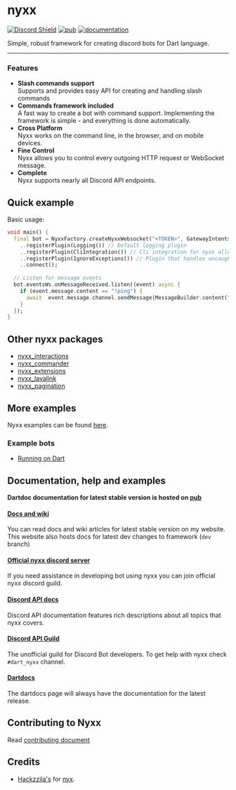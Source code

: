 # nyxx

[![Discord Shield](https://discordapp.com/api/guilds/846136758470443069/widget.png?style=shield)](https://discord.gg/nyxx)
[![pub](https://img.shields.io/pub/v/nyxx.svg)](https://pub.dartlang.org/packages/nyxx)
[![documentation](https://img.shields.io/badge/Documentation-nyxx-yellow.svg)](https://www.dartdocs.org/documentation/nyxx/latest/)

Simple, robust framework for creating discord bots for Dart language.

<hr />

### Features

- **Slash commands support** <br>
  Supports and provides easy API for creating and handling slash commands
- **Commands framework included** <br>
  A fast way to create a bot with command support. Implementing the framework is simple - and everything is done automatically.
- **Cross Platform** <br>
  Nyxx works on the command line, in the browser, and on mobile devices.
- **Fine Control** <br>
  Nyxx allows you to control every outgoing HTTP request or WebSocket message.
- **Complete** <br>
  Nyxx supports nearly all Discord API endpoints.


## Quick example

Basic usage:
```dart
void main() {
  final bot = NyxxFactory.createNyxxWebsocket("<TOKEN>", GatewayIntents.allUnprivileged | GatewayIntents.messageContent)
    ..registerPlugin(Logging()) // Default logging plugin
    ..registerPlugin(CliIntegration()) // Cli integration for nyxx allows stopping application via SIGTERM and SIGKILl
    ..registerPlugin(IgnoreExceptions()) // Plugin that handles uncaught exceptions that may occur
    ..connect();
  
  // Listen for message events
  bot.eventsWs.onMessageReceived.listen((event) async {
    if (event.message.content == "!ping") {
      await  event.message.channel.sendMessage(MessageBuilder.content("Pong!"));
    }
  });
}
```

## Other nyxx packages

- [nyxx_interactions](https://github.com/nyxx-discord/nyxx_interactions)
- [nyxx_commander](https://github.com/nyxx-discord/nyxx_commander)
- [nyxx_extensions](https://github.com/nyxx-discord/nyxx_extensions)
- [nyxx_lavalink](https://github.com/nyxx-discord/nyxx_lavalink)
- [nyxx_pagination](https://github.com/nyxx-discord/nyxx_pagination)

## More examples

Nyxx examples can be found [here](https://github.com/nyxx-discord/nyxx/tree/dev/example).

### Example bots
- [Running on Dart](https://github.com/l7ssha/running_on_dart)

## Documentation, help and examples

**Dartdoc documentation for latest stable version is hosted on [pub](https://www.dartdocs.org/documentation/nyxx/latest/)**

#### [Docs and wiki](https://nyxx.l7ssha.xyz)
You can read docs and wiki articles for latest stable version on my website. This website also hosts docs for latest
dev changes to framework (`dev` branch)

#### [Official nyxx discord server](https://discord.gg/nyxx)
If you need assistance in developing bot using nyxx you can join official nyxx discord guild.

#### [Discord API docs](https://discordapp.com/developers/docs/intro)
Discord API documentation features rich descriptions about all topics that nyxx covers.

#### [Discord API Guild](https://discord.gg/discord-api)
The unofficial guild for Discord Bot developers. To get help with nyxx check `#dart_nyxx` channel.

#### [Dartdocs](https://www.dartdocs.org/documentation/nyxx/latest/)
The dartdocs page will always have the documentation for the latest release.

## Contributing to Nyxx

Read [contributing document](https://github.com/nyxx-discord/nyxx/blob/dev/CONTRIBUTING.md)

## Credits 

 * [Hackzzila's](https://github.com/Hackzzila) for [nyx](https://github.com/Hackzzila/nyx).
